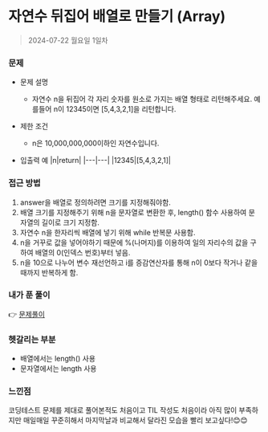 # 자연수 뒤집어 배열로 만들기 (Array)
> 2024-07-22 월요일 1일차

### 문제
+ 문제 설명
  + 자연수 n을 뒤집어 각 자리 숫자를 원소로 가지는 배열 형태로 리턴해주세요. 예를들어 n이 12345이면 [5,4,3,2,1]을 리턴합니다.

+ 제한 조건
  + n은 10,000,000,000이하인 자연수입니다.

+ 입출력 예
  |n|return|
  |---|---|
  |12345|[5,4,3,2,1]|

### 접근 방법
1. answer을 배열로 정의하려면 크기를 지정해줘야함.
2. 배열 크기를 지정해주기 위해 n을 문자열로 변환한 후, length() 함수 사용하여 문자열의 길이로 크기 지정함.
3. 자연수 n을 한자리씩 배열에 넣기 위해 while 반복문 사용함.
4. n을 거꾸로 값을 넣어야하기 때문에 %(나머지)를 이용하여 일의 자리수의 값을 구하여 배열의 0(인덱스 번호)부터 넣음.
5. n을 10으로 나누어 변수 재선언하고 i를 증감연산자를 통해 n이 0보다 작거나 같을때까지 반복하게 함.

### 내가 푼 풀이
👉 [문제풀이](https://github.com/subbangE/codingTest-study/blob/master/src/Day_1/Array.java)

### 헷갈리는 부분
+ 배열에서는 length() 사용
+ 문자열에서는 length 사용

### 느낀점
코딩테스트 문제를 제대로 풀어본적도 처음이고 TIL 작성도 처음이라 아직 많이 부족하지만 매일매일 꾸준히해서 마지막날과 비교해서 달라진 모습을 빨리 보고싶다!😊😊
